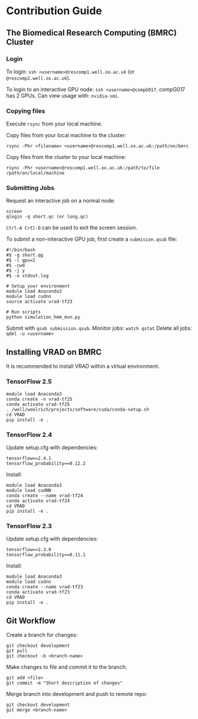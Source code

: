 # Contribution Guide

## The Biomedical Research Computing (BMRC) Cluster

### Login
To login: `ssh <username>@rescomp1.well.ox.ac.uk` (or `@rescomp2.well.ox.ac.uk`).

To login to an interactive GPU node: `ssh <username>@compG017`.
compG017 has 2 GPUs. Can view usage with: `nvidia-smi`.

### Copying files
Execute `rsync` from your local machine.

Copy files from your local machine to the cluster:
```
rsync -Phr <filename> <username>@rescomp1.well.ox.ac.uk:/path/on/bmrc
```

Copy files from the cluster to your local machine:
```
rsync -Phr <username>@rescomp1.well.ox.ac.uk:/path/to/file /path/on/local/machine
```

### Submitting Jobs
Request an interactive job on a normal node:
```
screen
qlogin -q short.qc (or long.qc)
```
`Ctrl-A Crtl-D` can be used to exit the screen session.

To submit a non-interactive GPU job, first create a `submision.qsub` file:
```
#!/bin/bash
#$ -q short.qg
#$ -l gpu=2
#$ -cwd
#$ -j y
#$ -o stdout.log

# Setup your environment
module load Anaconda3
module load cudnn
source activate vrad-tf23

# Run scripts
python simulation_hmm_mvn.py
```

Submit with `qsub submission.qsub`.
Monitor jobs: `watch qstat`
Delete all jobs: `qdel -u <username>`


## Installing VRAD on BMRC
It is recommended to install VRAD within a virtual environment.

### TensorFlow 2.5
```
module load Anaconda3
conda create -n vrad-tf25
conda activate vrad-tf25
. /well/woolrich/projects/software/cuda/conda-setup.sh
cd VRAD
pip install -e .
```

### TensorFlow 2.4 
Update setup.cfg with dependencies:
```
tensorflow==2.4.1
tensorflow_probability==0.12.2
```

Install:
```
module load Anaconda3
module load cudNN
conda create --name vrad-tf24
conda activate vrad-tf24
cd VRAD
pip install -e .
```

### TensorFlow 2.3
Update setup.cfg with dependencies:
```
tensorflow==2.3.0
tensorflow_probability==0.11.1
```

Install:
```
module load Anaconda3
module load cudnn
conda create --name vrad-tf23
conda activate vrad-tf23
cd VRAD
pip install -e .
```

## Git Workflow
Create a branch for changes:
```
git checkout development
git pull
git checkout -b <branch-name>
```

Make changes to file and commit it to the branch:
```
git add <file>
git commit -m "Short description of changes"
```

Merge branch into development and push to remote repo:
```
git checkout development
git merge <branch-name>
```
